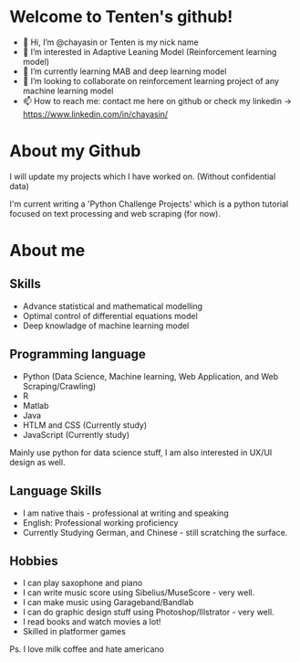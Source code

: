 # Welcome to Tenten's github!

- 👋 Hi, I’m @chayasin or Tenten is my nick name
- 👀 I’m interested in Adaptive Leaning Model (Reinforcement learning model)
- 🌱 I’m currently learning MAB and deep learning model
- 💞️ I’m looking to collaborate on reinforcement learning project of any machine learning model
- 📫 How to reach me: contact me here on github or check my linkedin -> https://www.linkedin.com/in/chayasin/

# About my Github

I will update my projects which I have worked on. (Without confidential data)

I'm current writing a 'Python Challenge Projects' which is a python tutorial focused on text processing and web scraping (for now).

# About me

## Skills

- Advance statistical and mathematical modelling
- Optimal control of differential equations model
- Deep knowladge of machine learning model

## Programming language

- Python (Data Science, Machine learning, Web Application, and Web Scraping/Crawling)
- R
- Matlab
- Java 
- HTLM and CSS (Currently study)
- JavaScript (Currently study)

Mainly use python for data science stuff, I am also interested in UX/UI design as well.

## Language Skills

- I am native thais - professional at writing and speaking
- English: Professional working proficiency
- Currently Studying German, and Chinese - still scratching the surface.

## Hobbies

- I can play saxophone and piano 
- I can write music score using Sibelius/MuseScore - very well.
- I can make music using Garageband/Bandlab
- I can do graphic design stuff using Photoshop/Illstrator - very well.
- I read books and watch movies a lot!
- Skilled in platformer games

Ps. I love milk coffee and hate americano

<!---
chayasin/chayasin is a ✨ special ✨ repository because its `README.md` (this file) appears on your GitHub profile.
You can click the Preview link to take a look at your changes.
--->
